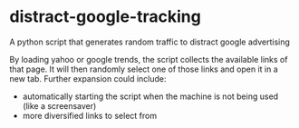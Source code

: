# distract-google-tracking
A python script that generates random traffic to distract google advertising

By loading yahoo or google trends, the script collects the available links of that page. It will then randomly select one of those links and open it in a new tab. Further expansion could include:
- automatically starting the script when the machine is not being used (like a screensaver)
- more diversified links to select from 
